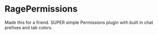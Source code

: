 # RagePermissions
Made this for a friend. SUPER simple Permissions plugin with built in chat prefixes and tab colors.
